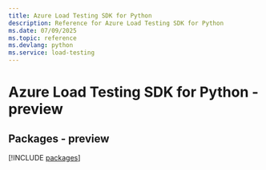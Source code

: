 ```yaml
---
title: Azure Load Testing SDK for Python
description: Reference for Azure Load Testing SDK for Python
ms.date: 07/09/2025
ms.topic: reference
ms.devlang: python
ms.service: load-testing
---
```

# Azure Load Testing SDK for Python - preview
## Packages - preview
[!INCLUDE [packages](load-testing-index.md)]